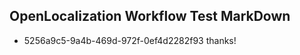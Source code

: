 ## OpenLocalization Workflow Test MarkDown
* 5256a9c5-9a4b-469d-972f-0ef4d2282f93 thanks!

<!--HONumber=Aug16_HO1-->



